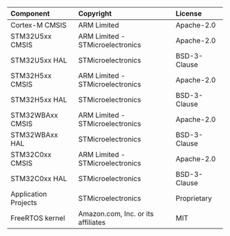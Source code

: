 ﻿| Component                       | Copyright                                             | License |
|:---------                       |:-------                                               |:----------|
| Cortex-M CMSIS                  | ARM Limited                                           | Apache-2.0 |
| STM32U5xx CMSIS                 | ARM Limited - STMicroelectronics                      | Apache-2.0 |
| STM32U5xx HAL                   | STMicroelectronics                                    | BSD-3-Clause |
| STM32H5xx CMSIS                 | ARM Limited - STMicroelectronics                      | Apache-2.0 |
| STM32H5xx HAL                   | STMicroelectronics                                    | BSD-3-Clause |
| STM32WBAxx CMSIS                | ARM Limited - STMicroelectronics                      | Apache-2.0 |
| STM32WBAxx HAL                  | STMicroelectronics                                    | BSD-3-Clause |
| STM32C0xx CMSIS                 | ARM Limited - STMicroelectronics                      | Apache-2.0 |
| STM32C0xx HAL                   | STMicroelectronics                                    | BSD-3-Clause |
| Application Projects            | STMicroelectronics                                    | Proprietary  |
| FreeRTOS kernel                 | Amazon.com, Inc. or its affiliates                    | MIT          |